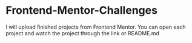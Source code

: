 # Frontend-Mentor-Challenges
I will upload finished projects from Frontend Mentor.
You can open each project and watch the project through the link or README.md
